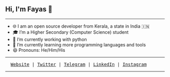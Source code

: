 ## Hi, I'm Fayas 👋

---

- 🌐 I am an open source developer from Kerala, a state in India 🇮🇳
- 🎓 I’m a Higher Secondary (Computer Science) student
- 🔭 I’m currently working with python
- 🌱 I’m currently learning more programming languages and tools
- 😄 Pronouns: He/Him/His

---

<samp>&nbsp;&nbsp;[Website](https://fayasnoushad.github.io) | [Twitter](https://twitter.com/FayasNoushad) | [Telegram](https://telegram.me/FayasNoushad) | [LinkedIn](https://www.linkedin.com/in/fayasnoushad) | [Instagram](https://www.instagram.com/FayasNoushad/) </samp>

---

